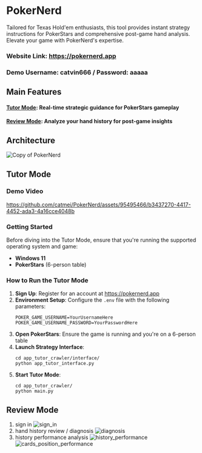 # PokerNerd
Tailored for Texas Hold'em  enthusiasts, this tool provides instant strategy instructions for PokerStars and comprehensive post-game hand analysis. Elevate your game with PokerNerd's expertise.

### Website Link: https://pokernerd.app
### Demo Username: catvin666 / Password: aaaaa

## Main Features
#### [Tutor Mode](#tutor-mode): Real-time strategic guidance for PokerStars gameplay
#### [Review Mode](#review-mode): Analyze your hand history for post-game insights

## Architecture
![Copy of PokerNerd](https://github.com/catmei/PokerNerd/assets/95495466/528b109f-ed45-4e5d-b09a-73e0cba9a06d)

## Tutor Mode

### Demo Video
https://github.com/catmei/PokerNerd/assets/95495466/b3437270-4417-4452-ada3-4a16cce4048b

### Getting Started

Before diving into the Tutor Mode, ensure that you're running the supported operating system and game:

- **Windows 11**
- **PokerStars** (6-person table) 

### How to Run the Tutor Mode

1. **Sign Up**: Register for an account at https://pokernerd.app
2. **Environment Setup**: Configure the `.env` file with the following parameters:
   ```
   POKER_GAME_USERNAME=YourUsernameHere
   POKER_GAME_USERNAME_PASSWORD=YourPasswordHere
   ```
3. **Open PokerStars**: Ensure the game is running and you're on a 6-person table
4. **Launch Strategy Interface**:
   ```
   cd app_tutor_crawler/interface/
   python app_tutor_interface.py
   ```
5. **Start Tutor Mode**:
   ```
   cd app_tutor_crawler/
   python main.py
   ```

## Review Mode
1. sign in
   ![sign_in](https://github.com/catmei/PokerNerd/assets/95495466/85714c29-ec65-4248-af28-1889da1bdd1a)
2. hand history review / diagnosis
   ![diagnosis](https://github.com/catmei/PokerNerd/assets/95495466/4df7e7cd-d0e8-482d-abef-8474b2343e0a)
3. history performance analysis
   ![history_performance](https://github.com/catmei/PokerNerd/assets/95495466/69950988-80e7-4425-ac3f-998a07041451)
   ![cards_position_performance](https://github.com/catmei/PokerNerd/assets/95495466/a7a7d656-afe8-4518-b8d8-10e1988b92c9)


